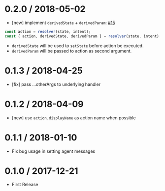 # 0.2.0 / 2018-05-02

* [new] implement `derivedState` + `derivedParam`: [#15](https://github.com/Yoctol/bottender-recognizer/pull/15)

```js
const action = resolver(state, intent);
const { action, derivedState, derivedParam } = resolver(state, intent);
```

* `derivedState` will be used to `setState` before action be executed.
* `derivedParam` will be passed to action as second argument.

# 0.1.3 / 2018-04-25

* [fix] pass ...otherArgs to underlying handler

# 0.1.2 / 2018-04-09

* [new] use `action.displayName` as action name when possible

# 0.1.1 / 2018-01-10

* Fix bug usage in setting agent messages

# 0.1.0 / 2017-12-21

* First Release

